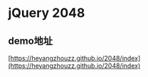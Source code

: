 
# jQuery 2048

## demo地址

[https://heyangzhouzz.github.io/2048/index](https://heyangzhouzz.github.io/2048/index)


